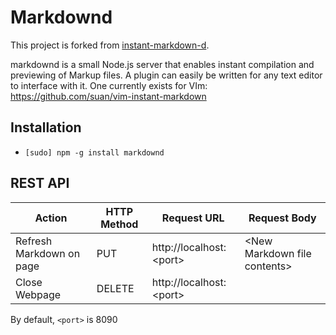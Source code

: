 Markdownd
================

This project is forked from [instant-markdown-d](https://github.com/suan/instant-markdown-d).

markdownd is a small Node.js server that enables instant compilation and previewing of Markup files. 
A plugin can easily be written for any text editor to interface with it. One currently exists for 
VIm: https://github.com/suan/vim-instant-markdown

Installation
------------
- `[sudo] npm -g install markdownd`

REST API
--------
| Action                   | HTTP Method | Request URL               | Request Body                   |
|--------------------------|-------------|---------------------------|--------------------------------|
| Refresh Markdown on page | PUT         | http://localhost:\<port\> | \<New Markdown file contents\> |
| Close Webpage            | DELETE      | http://localhost:\<port\> |                                |

By default, `<port>` is 8090
